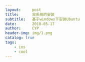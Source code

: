 ```yaml
---
layout:     post                   
title:      双系统的安装             
subtitle:   基于windows下安装Ubuntu
date:       2018-05-17
author:     CYP                      
header-img: img/1.png    
catalog: true                       
tags:                               
    - ios
    - cool
---
```



